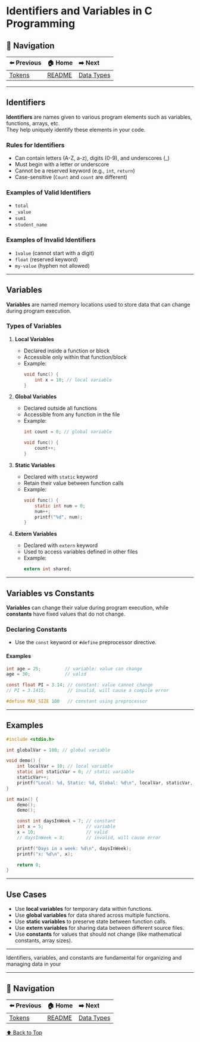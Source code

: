 # Identifiers and Variables in C Programming

## 🧭 **Navigation**
| ⬅️ Previous | 🏠 Home | ➡️ Next |
|:------------|:--------|:--------|
| [Tokens](02_tokens.md) | [README](README.md) | [Data Types](04_data_types.md) |

---

## Identifiers

**Identifiers** are names given to various program elements such as variables, functions, arrays, etc.  
They help uniquely identify these elements in your code.

### Rules for Identifiers
- Can contain letters (A-Z, a-z), digits (0-9), and underscores (_)
- Must begin with a letter or underscore
- Cannot be a reserved keyword (e.g., `int`, `return`)
- Case-sensitive (`Count` and `count` are different)

### Examples of Valid Identifiers
- `total`
- `_value`
- `sum1`
- `student_name`

### Examples of Invalid Identifiers
- `1value` (cannot start with a digit)
- `float` (reserved keyword)
- `my-value` (hyphen not allowed)

---

## Variables

**Variables** are named memory locations used to store data that can change during program execution.

### Types of Variables

1. **Local Variables**
   - Declared inside a function or block
   - Accessible only within that function/block
   - Example:
     ```c
     void func() {
         int x = 10; // local variable
     }
     ```

2. **Global Variables**
   - Declared outside all functions
   - Accessible from any function in the file
   - Example:
     ```c
     int count = 0; // global variable

     void func() {
         count++;
     }
     ```

3. **Static Variables**
   - Declared with `static` keyword
   - Retain their value between function calls
   - Example:
     ```c
     void func() {
         static int num = 0;
         num++;
         printf("%d", num);
     }
     ```

4. **Extern Variables**
   - Declared with `extern` keyword
   - Used to access variables defined in other files
   - Example:
     ```c
     extern int shared;
     ```

---

## Variables vs Constants

**Variables** can change their value during program execution, while **constants** have fixed values that do not change.

### Declaring Constants

- Use the `const` keyword or `#define` preprocessor directive.

#### Examples

```c
int age = 25;         // variable: value can change
age = 30;             // valid

const float PI = 3.14; // constant: value cannot change
// PI = 3.1415;        // invalid, will cause a compile error

#define MAX_SIZE 100   // constant using preprocessor
```

---

## Examples

```c
#include <stdio.h>

int globalVar = 100; // global variable

void demo() {
    int localVar = 10; // local variable
    static int staticVar = 0; // static variable
    staticVar++;
    printf("Local: %d, Static: %d, Global: %d\n", localVar, staticVar, globalVar);
}

int main() {
    demo();
    demo();

    const int daysInWeek = 7; // constant
    int x = 5;                // variable
    x = 10;                   // valid
    // daysInWeek = 8;        // invalid, will cause error

    printf("Days in a week: %d\n", daysInWeek);
    printf("x: %d\n", x);

    return 0;
}
```

---

## Use Cases

- Use **local variables** for temporary data within functions.
- Use **global variables** for data shared across multiple functions.
- Use **static variables** to preserve state between function calls.
- Use **extern variables** for sharing data between different source files.
- Use **constants** for values that should not change (like mathematical constants, array sizes).

---

Identifiers, variables, and constants are fundamental for organizing and managing data in your

---

## 🧭 **Navigation**
| ⬅️ Previous | 🏠 Home | ➡️ Next |
|:------------|:--------|:--------|
| [Tokens](02_tokens.md) | [README](README.md) | [Data Types](04_data_types.md) |

[⬆️ Back to Top](#identifiers-and-variables-in-c-programming)